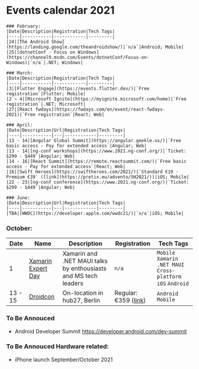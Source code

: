 # Events calendar 2021
```
### February:
|Date|Description|Registration|Tech Tags|
|----|-----------|------------|---------|
|24|[The Android Show](https://landing.google.com/theandroidshow/)|`n/a`|Android; Mobile|
|25|[dotnetConf - Focus on Windows](https://channel9.msdn.com/Events/dotnetConf/Focus-on-Windows)|`n/a`|.NET; Windows|

### March:
|Date|Description|Registration|Tech Tags|
|----|-----------|------------|---------|
|3|[Flutter Engage](https://events.flutter.dev/)|`Free registration`|Flutter; Mobile|
|2 – 4|[Microsoft Ignite](https://myignite.microsoft.com/home)|`Free registration`|.NET; Microsoft|
|27|[React fwdays](https://fwdays.com/en/event/react-fwdays-2021)|`Free registration`|React; Web|

### April:
|Date|Description|Url|Registration|Tech Tags|
|----|-----------|---|------------|---------|
|13 - 14|[Angular Global Summit](https://angular.geekle.us/)|`Free basic access - Pay for extended access`|Angular; Web|
|13 - 14|[ng-conf workshops](https://www.2021.ng-conf.org/)|`Ticket: $299 - $449`|Angular; Web|
|14 - 16|[React Summit](https://remote.reactsummit.com/)|`Free basic access - Pay for extended access`|React; Web|
|16|[Swift Heroes](https://swiftheroes.com/2021/)|`Standard €19 - Premium €39` ([link](https://pretix.eu/advento/SH2021/))|iOS; Mobile|
|22 - 23|[ng-conf conference](https://www.2021.ng-conf.org/)|`Ticket: $299 - $449`|Angular; Web|

### June:
|Date|Description|Url|Registration|Tech Tags|
|----|-----------|---|------------|---------|
|TBA|[WWDC](https://developer.apple.com/wwdc21/)|`n/a`|iOS; Mobile|
```
### October:
|Date|Name|Description|Registration|Tech Tags|
|----|-----------|---|------------|---------|
|1|[Xamarin Expert Day](https://xamexpertday.com/)|Xamarin and .NET MAUI talks by enthousiasts and MS tech leaders|`n/a`|`Mobile` `Xamarin` `.NET MAUI` `Cross-platform` `iOS` `Android`|
|13 - 15| [Droidcon](https://www.berlin.droidcon.com)|On-location in hub27, Berlin|Regular: €359 ([link](https://www.eventbrite.co.uk/e/droidcon-berlin-2021-tickets-109795597588))|`Android` `Mobile`|


### To Be Annouced
- Android Developer Summit https://developer.android.com/dev-summit

### To Be Annouced Hardware related:
- iPhone launch September/October 2021
